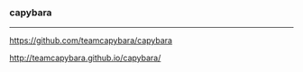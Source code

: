 ### capybara
---

https://github.com/teamcapybara/capybara

http://teamcapybara.github.io/capybara/





















